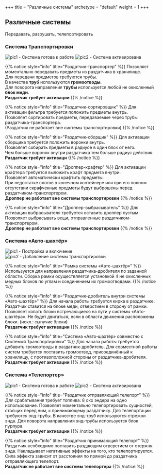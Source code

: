 +++
title = "Различные системы"
archetype = "default"
weight = 1
+++

## Различные системы
<gray>Передавать, разрушать, телепортировать</gray>

### Система Транспортировки
![pic1 - Система готова к работе](../system/transport.png)
![pic2 - Система активирована](../system/transport-activated.png)

{{% notice style="info" title="Раздатчик-транспортер" %}}
Позволяет моментально передавать предметы из раздатчика в хранилище.\
Для передачи предметов требуются трубы.\
В качестве **труб** используются **громоотводы**.\
Для поворота направления **трубы** используется любой не окисленный **блок меди**.\
<blue>**Раздатчик требует активации**</blue>
{{% /notice %}}

{{% notice style="info" title="Раздатчик-сортировщик" %}}
Для активации фильтра требуется положить предметы внутрь.\
Позволяет сортировать предметы, передаваемые через трубы раздатчика-транспортера.\
(Раздатчик не работает вне системы транспортировки)
{{% /notice %}}

{{% notice style="info" title="Раздатчик-сборщик" %}}
Для активации сборщика требуется положить воронки внутрь.\
Позволяет собирать предметы в радиусе в один блок от него.\
Чем больше воронок внутри раздатчика тем больше радиус действия.\
<blue>**Раздатчик требует активаци**</blue>
{{% /notice %}}

{{% notice style="info" title="Дроппер-крафтер" %}}
Для активации крафтера требуется выложить крафт предмета внутри.\
Позволяет автоматически крафтить предметы.\
При недостатке слотов в конечном контейнере или при его полном отсутствии скрафченные предметы будут выброшены перед раздатчиком-транспортером.\
<blue>**Дроппер не работает вне системы транспортировки**</blue>
{{% /notice %}}

{{% notice style="info" title="Дроппер-выбрасыватель" %}}
Для активации выбрасывателя требуется оставить дроппер пустым.\
Позволяет выбрасывать вещи, отправленные раздатчиком-транспортером.\
<blue>**Дроппер не работает вне системы транспортировки**</blue>
{{% /notice %}}

### Система «Авто-шахтёр»
![pic1 - Постройка и включение](../system/autominer-build.gif)
![pic2 - Добавление системы транспортировки](../system/autominer-plus-transport.gif)

{{% notice style="info" title="Рамка системы «Авто-шахтёр»" %}}
Используется для направления раздатчика-дробителя по заданной области.
Сборка рамки осуществляется установкой 4 не окисленных медных блоков по углам и соединением их громоотводами.
{{% /notice %}}

{{% notice style="info" title="Раздатчик-дробитель внутри системы «Авто-шахтёр»" %}}
Для начала работы требуется кирка в раздатчике.
Раздатчик ставится на блоке меди, отверстием в сторону от рамки.
Позволяет копать блоки встречающиеся на пути у системы «Авто-шахтёра».
Не будет двигаться, если в области движения расположены блоки. (искл.: сыпучие блоки)\
<blue>**Раздатчик требует активации**</blue>
{{% /notice %}}

{{% notice style="info" title="Система «Авто-шахтёр» совместно с Системой Транспортировки" %}}
Для начала работы требуется добавить громоотводы в раздатчик-дробитель.
Для совместной работы систем требуется поставить громоотвод, присоединённый к хранилищу, с противоположной стороны от раздатчика-дробителя.\
<blue>**Раздатчик требует активации**</blue>
{{% /notice %}}

### Система «Телепортер»
![pic1 - Система готова к работе](../system/teleport.png)
![pic2 - Система активирована](../system/teleport-activated.png)

{{% notice style="info" title="Раздатчик отправляющий телепорт" %}}
Для срабатывания требует топлива: 8 око эндера на одно использование.
Позволяет моментально телепортировать сущностей, стоящих перед ним, к принимающему раздатчику. Для телепортации требуются энд-трубы. В качестве энд-труб используются стрежни энда. Для поворота направления энд-трубы используется блок пурпура. \
<blue>**Раздатчик требует активации**</blue>
{{% /notice %}}

{{% notice style="info" title="Раздатчик принимающий телепорт" %}}
Раздатчик необходимо поставить раздающим отверстием от стержня энда.
Накладывает негативные эффекты на того, кто телепортируется. Сила эффекта зависит от расстояния по прямой до раздатчика отправляющего телепорт.\
<blue>**Раздатчик не работает вне системы телепортера**</blue>
{{% /notice %}}